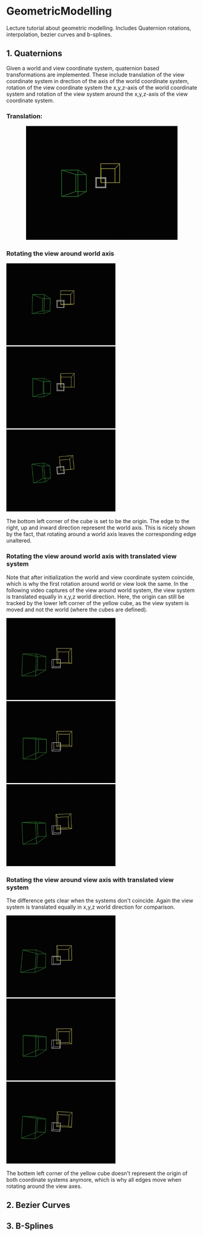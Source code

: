 # GeometricModelling
Lecture tutorial about geometric modelling. Includes Quaternion rotations, interpolation, bezier curves and b-splines.

## 1. Quaternions
Given a world and view coordinate system, quaternion based transformations are implemented. These include translation of the view coordinate system in drection of the axis of the world coordinate system, rotation of the view coordinate system  the x,y,z-axis of the world coordinate system and rotation of the view system around the x,y,z-axis of the view coordinate system.

### Translation:
<p align="center"> 
  <img src="media/GM_translation.gif">
</p>

### Rotating the view around world axis
<p>
  <img src="media/x_World.gif" width=288px>
  <img src="media/y_World.gif" width=288px>
  <img src="media/z_World.gif" width=288px>
</p>
The bottom left corner of the cube is set to be the origin. The edge to the right, up and inward direction represent the world axis. This is nicely shown by the fact, that rotating around a world axis leaves the corresponding edge unaltered.

### Rotating the view around world axis with translated view system
Note that after initialization the world and view coordinate system coincide, which is why the first rotation around world or view look the same. In the following video captures of the view around world system, the view system is translated equally in x,y,z world direction. Here, the origin can still be tracked by the lower left corner of the yellow cube, as the view system is moved and not the world (where the cubes are defined).
<p>
  <img src="media/x_World_trans.gif" width=288px>
  <img src="media/y_World_trans.gif" width=288px>
  <img src="media/z_World_trans.gif" width=288px>
</p>

### Rotating the view around view axis with translated view system
The difference gets clear when the systems don't coincide. Again the view system is translated equally in x,y,z world direction for comparison.
<p>
  <img src="media/x_View_trans.gif" width=288px>
  <img src="media/y_View_trans.gif" width=288px>
  <img src="media/z_View_trans.gif" width=288px>
</p>

The bottem left corner of the yellow cube doesn't represent the origin of both coordinate systems anymore, which is why all edges move when rotating around the view axes.


## 2. Bezier Curves

## 3. B-Splines

